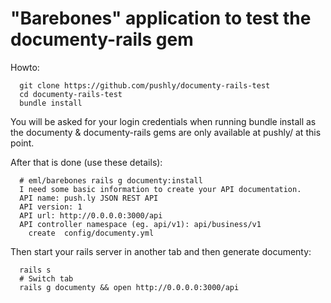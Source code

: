 # "Barebones" application to test the documenty-rails gem
Howto:
```
  git clone https://github.com/pushly/documenty-rails-test
  cd documenty-rails-test
  bundle install
```
You will be asked for your login credentials when running bundle install
as the documenty & documenty-rails gems are only available at pushly/ at
this point.

After that is done (use these details):
```
  # eml/barebones rails g documenty:install
  I need some basic information to create your API documentation.
  API name: push.ly JSON REST API
  API version: 1
  API url: http://0.0.0.0:3000/api
  API controller namespace (eg. api/v1): api/business/v1 
    create  config/documenty.yml
```

Then start your rails server in another tab and then generate documenty:
```
  rails s
  # Switch tab
  rails g documenty && open http://0.0.0.0:3000/api
```